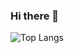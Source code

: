 ### Hi there 👋

![Top Langs](https://github-readme-stats.vercel.app/api/top-langs/?username=shayro9&layout=compact)

